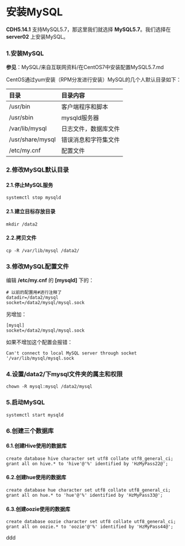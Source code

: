 安装MySQL
================================================================================
**CDH5.14.1** 支持MySQL5.7，那这里我们就选择 **MySQL5.7**。我们选择在 **server02** 上安装MySQL。

### 1.安装MySQL
**参见**：MySQL/来自互联网资料/在CentOS7中安装配置MySQL5.7.md

CentOS通过yum安装（RPM分发进行安装）MySQL的几个人默认目录如下：

| 目录 | 目录内容 |
| :------------- | :------------- |
| /usr/bin | 客户端程序和脚本 |
| /usr/sbin | mysqld服务器 |
| /var/lib/mysql | 日志文件，数据库文件 |
| /usr/share/mysql | 错误消息和字符集文件 |
| /etc/my.cnf | 配置文件 |

### 2.修改MySQL默认目录

#### 2.1.停止MySQL服务
```shell
systemctl stop mysqld
```

#### 2.1.建立目标存放目录
```shell
mkdir /data2
```

#### 2.2.拷贝文件
```shell
cp -R /var/lib/mysql /data2/
```

### 3.修改MySQL配置文件
编辑 **/etc/my.cnf** 的 **[mysqld]** 下的：
```shell
# 以前的配置用#进行注释了
datadir=/data2/mysql
socket=/data2/mysql/mysql.sock
```
另增加：
```shell
[mysql]
socket=/data2/mysql/mysql.sock
```
如果不增加这个配置会报错：
```
Can't connect to local MySQL server through socket '/var/lib/mysql/mysql.sock
```

### 4.设置/data2/下mysql文件夹的属主和权限
```shell
chown -R mysql:mysql /data2/mysql
```

### 5.启动MySQL
```shell
systemctl start mysqld
```

### 6.创建三个数据库

#### 6.1.创建Hive使用的数据库
```shell
create database hive character set utf8 collate utf8_general_ci;
grant all on hive.* to 'hive'@'%' identified by 'HzMyPass22@';
```

#### 6.2.创建hue使用的数据库
```shell
create database hue character set utf8 collate utf8_general_ci;
grant all on hue.* to 'hue'@'%' identified by 'HzMyPass33@';
```

#### 6.3.创建oozie使用的数据库
```shell
create database oozie character set utf8 collate utf8_general_ci;
grant all on oozie.* to 'oozie'@'%' identified by 'HzMyPass44@';
```




























ddd

